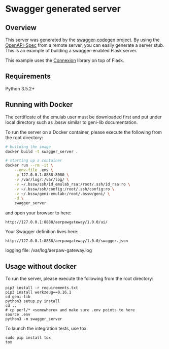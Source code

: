 # Swagger generated server

## Overview
This server was generated by the [swagger-codegen](https://github.com/swagger-api/swagger-codegen) project. By using the
[OpenAPI-Spec](https://github.com/swagger-api/swagger-core/wiki) from a remote server, you can easily generate a server stub.  This
is an example of building a swagger-enabled Flask server.

This example uses the [Connexion](https://github.com/zalando/connexion) library on top of Flask.

## Requirements
Python 3.5.2+


## Running with Docker

The certificate of the emulab user must be downloaded first and put under local directory such as .bssw similar to geni-lib documentation.

To run the server on a Docker container, please execute the following from the root directory:

```bash
# building the image
docker build -t swagger_server .

# starting up a container
docker run --rm -it \
    --env-file .env \
    -p 127.0.0.1:8888:8080 \
    -v /var/log/:/var/log/ \
    -v ~/.bssw/ssh/id_emulab_rsa:/root/.ssh/id_rsa:ro \
    -v ~/.bssw/ssh/config:/root/.ssh/config:ro \
    -v ~/.bssw/geni-emulab:/root/.bssw/geni/ \
    -d \
    swagger_server

```

and open your browser to here:

```
http://127.0.0.1:8888/aerpawgateway/1.0.0/ui/
```

Your Swagger definition lives here:

```
http://127.0.0.1:8888/aerpawgateway/1.0.0/swagger.json
```

logging file:
/var/log/aerpaw-gateway.log


## Usage without docker
To run the server, please execute the following from the root directory:

```
pip3 install -r requirements.txt
pip3 install werkzeug==0.16.1
cd geni-lib
python3 setup.py install
cd ..
# cp perl/* <somewhere> and make sure .env points to here
source .env
python3 -m swagger_server
```

To launch the integration tests, use tox:
```
sudo pip install tox
tox
```